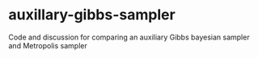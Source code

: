 # auxillary-gibbs-sampler
Code and discussion for comparing an auxiliary Gibbs bayesian sampler and Metropolis sampler
